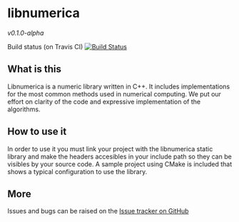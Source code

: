 libnumerica
===========

*v0.1.0-alpha*



Build status (on Travis CI) [![Build Status](https://travis-ci.org/krvajalmiguelangel/libnumerica.svg?branch=master)](https://travis-ci.org/krvajalmiguelangel/libnumerica)
## What is this
Libnumerica is a numeric library written in C++. It includes implementations for the most common methods used in numerical computing. 
We put our effort on clarity of the code and expressive implementation of the algorithms. 
## How to use it
In order to use it you must link your project with the libnumerica static library and make  the headers accesibles in your include path so they can be visibles by your source code.
A sample project using CMake is included that shows a typical configuration to use the library.

## More
Issues and bugs can be raised on the [Issue tracker on GitHub](https://github.com/krvajalmiguelangel/libnumerica/issues)

